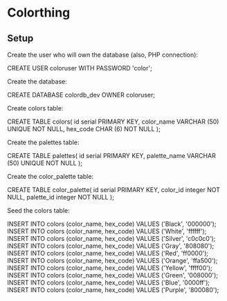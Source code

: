 # Colorthing

## Setup

Create the user who will own the database (also, PHP connection):
  
  CREATE USER coloruser WITH PASSWORD 'color';

Create the database:

  CREATE DATABASE colordb_dev OWNER coloruser;

Create colors table:

  CREATE TABLE colors(
    id serial PRIMARY KEY,
    color_name VARCHAR (50) UNIQUE NOT NULL,
    hex_code CHAR (6) NOT NULL
  );

Create the palettes table:

  CREATE TABLE palettes(
    id serial PRIMARY KEY,
    palette_name VARCHAR (50) UNIQUE NOT NULL
  );

Create the color_palette table:

  CREATE TABLE color_palette(
    id serial PRIMARY KEY,
    color_id integer NOT NULL,
    palette_id integer NOT NULL
  );

Seed the colors table:

  INSERT INTO colors (color_name, hex_code) VALUES ('Black', '000000');
  INSERT INTO colors (color_name, hex_code) VALUES ('White', 'ffffff');
  INSERT INTO colors (color_name, hex_code) VALUES ('Silver', 'c0c0c0');
  INSERT INTO colors (color_name, hex_code) VALUES ('Gray', '808080');
  INSERT INTO colors (color_name, hex_code) VALUES ('Red', 'ff0000');
  INSERT INTO colors (color_name, hex_code) VALUES ('Orange', 'ffa500');
  INSERT INTO colors (color_name, hex_code) VALUES ('Yellow', 'ffff00');
  INSERT INTO colors (color_name, hex_code) VALUES ('Green', '008000');
  INSERT INTO colors (color_name, hex_code) VALUES ('Blue', '0000ff');
  INSERT INTO colors (color_name, hex_code) VALUES ('Purple', '800080');
